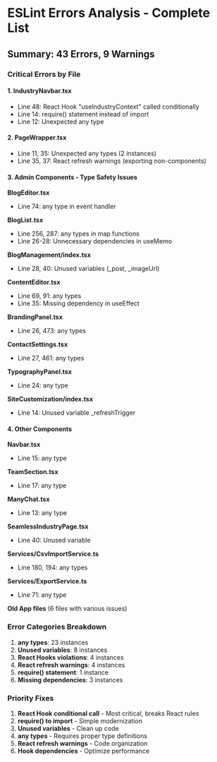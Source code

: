 # ESLint Errors Analysis - Complete List

## Summary: 43 Errors, 9 Warnings

### Critical Errors by File

#### 1. IndustryNavbar.tsx
- Line 48: React Hook "useIndustryContext" called conditionally
- Line 14: require() statement instead of import
- Line 12: Unexpected any type

#### 2. PageWrapper.tsx
- Line 11, 35: Unexpected any types (2 instances)
- Line 35, 37: React refresh warnings (exporting non-components)

#### 3. Admin Components - Type Safety Issues
**BlogEditor.tsx**
- Line 74: any type in event handler

**BlogList.tsx**
- Line 256, 287: any types in map functions
- Line 26-28: Unnecessary dependencies in useMemo

**BlogManagement/index.tsx**
- Line 28, 40: Unused variables (_post, _imageUrl)

**ContentEditor.tsx**
- Line 69, 91: any types
- Line 35: Missing dependency in useEffect

**BrandingPanel.tsx**
- Line 26, 473: any types

**ContactSettings.tsx**
- Line 27, 461: any types

**TypographyPanel.tsx**
- Line 24: any type

**SiteCustomization/index.tsx**
- Line 14: Unused variable _refreshTrigger

#### 4. Other Components
**Navbar.tsx**
- Line 15: any type

**TeamSection.tsx**
- Line 17: any type

**ManyChat.tsx**
- Line 13: any type

**SeamlessIndustryPage.tsx**
- Line 40: Unused variable

**Services/CsvImportService.ts**
- Line 180, 194: any types

**Services/ExportService.ts**
- Line 71: any type

**Old App files** (6 files with various issues)

### Error Categories Breakdown

1. **any types**: 23 instances
2. **Unused variables**: 8 instances
3. **React Hooks violations**: 4 instances
4. **React refresh warnings**: 4 instances
5. **require() statement**: 1 instance
6. **Missing dependencies**: 3 instances

### Priority Fixes

1. **React Hook conditional call** - Most critical, breaks React rules
2. **require() to import** - Simple modernization
3. **Unused variables** - Clean up code
4. **any types** - Requires proper type definitions
5. **React refresh warnings** - Code organization
6. **Hook dependencies** - Optimize performance